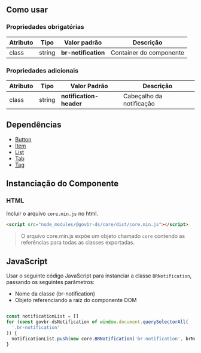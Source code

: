 ## Como usar

### Propriedades obrigatórias

| Atributo | Tipo   | Valor padrão        | Descrição               |
| -------- | ------ | ------------------- | ----------------------- |
| class    | string | **br-notification** | Container do componente |

### Propriedades adicionais

| Atributo | Tipo   | Valor Padrão            | Descrição                |
| -------- | ------ | ----------------------- | ------------------------ |
| class    | string | **notification-header** | Cabeçalho da notificação |

## Dependências

- [Button](/ds/components/button)
- [Item](/ds/components/item)
- [List](/ds/components/list)
- [Tab](/ds/components/tab)
- [Tag](/ds/components/tag)

## Instanciação do Componente

### HTML

Incluir o arquivo `core.min.js` no html.

```html
<script src="node_modules/@govbr-ds/core/dist/core.min.js"></script>
```

> O arquivo core.min.js expõe um objeto chamado `core` contendo as referências para todas as classes exportadas.

## JavaScript

Usar o seguinte código JavaScript para instanciar a classe `BRNotification`, passando os seguintes parâmetros:

- Nome da classe (br-notification)
- Objeto referenciando a raiz do componente DOM

```javascript

const notificationList = []
for (const govbr-dsNotification of window.document.querySelectorAll(
  '.br-notification'
)) {
  notificationList.push(new core.BRNotification('br-notification', brNotification))
}
```
